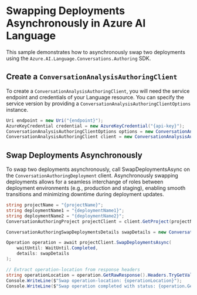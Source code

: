 # Swapping Deployments Asynchronously in Azure AI Language

This sample demonstrates how to asynchronously swap two deployments using the `Azure.AI.Language.Conversations.Authoring` SDK.

## Create a `ConversationAnalysisAuthoringClient`

To create a `ConversationAnalysisAuthoringClient`, you will need the service endpoint and credentials of your Language resource. You can specify the service version by providing a `ConversationAnalysisAuthoringClientOptions` instance.

```C# Snippet:CreateAuthoringClientForSpecificApiVersion
Uri endpoint = new Uri("{endpoint}");
AzureKeyCredential credential = new AzureKeyCredential("{api-key}");
ConversationAnalysisAuthoringClientOptions options = new ConversationAnalysisAuthoringClientOptions(ConversationAnalysisAuthoringClientOptions.ServiceVersion.V2024_11_15_Preview);
ConversationAnalysisAuthoringClient client = new ConversationAnalysisAuthoringClient(endpoint, credential, options);
```

## Swap Deployments Asynchronously

To swap two deployments asynchronously, call SwapDeploymentsAsync on the `ConversationAuthoringDeployment` client. Asynchronously swapping deployments allows for a seamless interchange of roles between deployment environments (e.g., production and staging), enabling smooth transitions and minimizing downtime during deployment updates.

```C# Snippet:Sample14_ConversationsAuthoring_SwapDeploymentsAsync
string projectName = "{projectName}";
string deploymentName1 = "{deploymentName1}";
string deploymentName2 = "{deploymentName2}";
ConversationAuthoringProject projectClient = client.GetProject(projectName);

ConversationAuthoringSwapDeploymentsDetails swapDetails = new ConversationAuthoringSwapDeploymentsDetails(deploymentName1, deploymentName2);

Operation operation = await projectClient.SwapDeploymentsAsync(
    waitUntil: WaitUntil.Completed,
    details: swapDetails
);

// Extract operation-location from response headers
string operationLocation = operation.GetRawResponse().Headers.TryGetValue("operation-location", out string location) ? location : "Not found";
Console.WriteLine($"Swap operation-location: {operationLocation}");
Console.WriteLine($"Swap operation completed with status: {operation.GetRawResponse().Status}");
```
